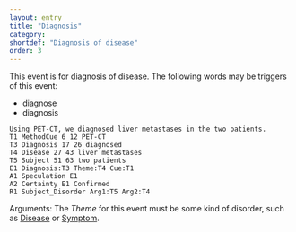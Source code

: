 ```yaml
---
layout: entry
title: "Diagnosis"
category: 
shortdef: "Diagnosis of disease"
order: 3
---
```


This event is for diagnosis of disease. 
The following words may be triggers of this event:

- diagnose
- diagnosis

~~~ ann
Using PET-CT, we diagnosed liver metastases in the two patients.
T1 MethodCue 6 12 PET-CT
T3 Diagnosis 17 26 diagnosed
T4 Disease 27 43 liver metastases
T5 Subject 51 63 two patients
E1 Diagnosis:T3 Theme:T4 Cue:T1
A1 Speculation E1
A2 Certainty E1 Confirmed
R1 Subject_Disorder Arg1:T5 Arg2:T4
~~~

Arguments:
The *Theme* for this event must be some kind of disorder, such as [Disease]() or [Symptom]().

